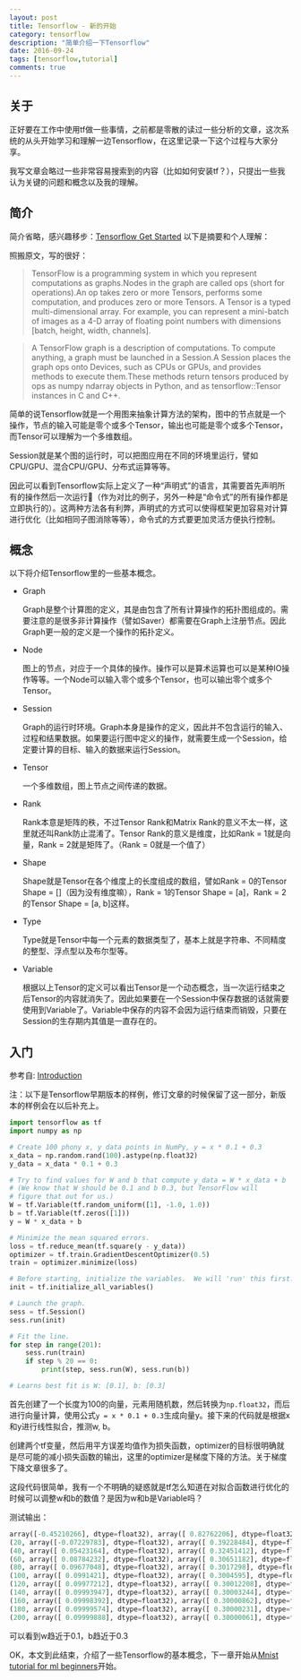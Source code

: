 ```yaml
---
layout: post
title: Tensorflow - 新的开始
category: tensorflow
description: "简单介绍一下Tensorflow"
date: 2016-09-24
tags: [tensorflow,tutorial]
comments: true
---
```


## 关于

正好要在工作中使用tf做一些事情，之前都是零散的读过一些分析的文章，这次系统的从头开始学习和理解一边Tensorflow，在这里记录一下这个过程与大家分享。

我写文章会略过一些非常容易搜索到的内容（比如如何安装tf？），只提出一些我认为关键的问题和概念以及我的理解。

## 简介

简介省略，感兴趣移步：[Tensorflow Get Started](https://www.tensorflow.org/get_started/) 以下是摘要和个人理解：

照搬原文，写的很好：

> TensorFlow is a programming system in which you represent computations as graphs.Nodes in the graph are called ops (short for operations).An op takes zero or more Tensors, performs some computation, and produces zero or more Tensors. A Tensor is a typed multi-dimensional array. For example, you can represent a mini-batch of images as a 4-D array of floating point numbers with dimensions [batch, height, width, channels].

>A TensorFlow graph is a description of computations. To compute anything, a graph must be launched in a Session.A Session places the graph ops onto Devices, such as CPUs or GPUs, and provides methods to execute them.These methods return tensors produced by ops as numpy ndarray objects in Python, and as tensorflow::Tensor instances in C and C++.

简单的说Tensorflow就是一个用图来抽象计算方法的架构，图中的节点就是一个操作，节点的输入可能是零个或多个Tensor，输出也可能是零个或多个Tensor，而Tensor可以理解为一个多维数组。

Session就是某个图的运行时，可以把图应用在不同的环境里运行，譬如CPU/GPU、混合CPU/GPU、分布式运算等等。

因此可以看到Tensorflow实际上定义了一种“声明式”的语言，其需要首先声明所有的操作然后一次运行（作为对比的例子，另外一种是“命令式”的所有操作都是立即执行的）。这两种方法各有利弊，声明式的方式可以使得框架更加容易对计算进行优化（比如相同子图消除等等），命令式的方式要更加灵活方便执行控制。

## 概念

以下将介绍Tensorflow里的一些基本概念。

* Graph

  Graph是整个计算图的定义，其是由包含了所有计算操作的拓扑图组成的。需要注意的是很多非计算操作（譬如Saver）都需要在Graph上注册节点。因此Graph更一般的定义是一个操作的拓扑定义。
* Node

  图上的节点，对应于一个具体的操作。操作可以是算术运算也可以是某种IO操作等等。一个Node可以输入零个或多个Tensor，也可以输出零个或多个Tensor。
* Session

  Graph的运行时环境。Graph本身是操作的定义，因此并不包含运行的输入、过程和结果数据。如果要运行图中定义的操作，就需要生成一个Session，给定要计算的目标、输入的数据来运行Session。
* Tensor

  一个多维数组，图上节点之间传递的数据。
* Rank

  Rank本意是矩阵的秩，不过Tensor Rank和Matrix Rank的意义不太一样，这里就还叫Rank防止混淆了。Tensor Rank的意义是维度，比如Rank = 1就是向量，Rank = 2就是矩阵了。（Rank = 0就是一个值了）
* Shape

  Shape就是Tensor在各个维度上的长度组成的数组，譬如Rank = 0的Tensor Shape = []（因为没有维度嘛），Rank = 1的Tensor Shape = [a]，Rank = 2的Tensor Shape = [a, b]这样。
* Type

  Type就是Tensor中每一个元素的数据类型了，基本上就是字符串、不同精度的整型、浮点型以及布尔型等。
* Variable

  根据以上Tensor的定义可以看出Tensor是一个动态概念，当一次运行结束之后Tensor的内容就消失了。因此如果要在一个Session中保存数据的话就需要使用到Variable了。Variable中保存的内容不会因为运行结束而销毁，只要在Session的生存期内其值是一直存在的。

## 入门

参考自: [Introduction](https://www.tensorflow.org/get_started/get_started)

注：以下是Tensorflow早期版本的样例，修订文章的时候保留了这一部分，新版本的样例会在以后补充上。

```python
import tensorflow as tf
import numpy as np

# Create 100 phony x, y data points in NumPy, y = x * 0.1 + 0.3
x_data = np.random.rand(100).astype(np.float32)
y_data = x_data * 0.1 + 0.3

# Try to find values for W and b that compute y_data = W * x_data + b
# (We know that W should be 0.1 and b 0.3, but TensorFlow will
# figure that out for us.)
W = tf.Variable(tf.random_uniform([1], -1.0, 1.0))
b = tf.Variable(tf.zeros([1]))
y = W * x_data + b

# Minimize the mean squared errors.
loss = tf.reduce_mean(tf.square(y - y_data))
optimizer = tf.train.GradientDescentOptimizer(0.5)
train = optimizer.minimize(loss)

# Before starting, initialize the variables.  We will 'run' this first.
init = tf.initialize_all_variables()

# Launch the graph.
sess = tf.Session()
sess.run(init)

# Fit the line.
for step in range(201):
    sess.run(train)
    if step % 20 == 0:
        print(step, sess.run(W), sess.run(b))

# Learns best fit is W: [0.1], b: [0.3]
```

首先创建了一个长度为100的向量，元素用随机数，然后转换为`np.float32`，而后进行向量计算，使用公式`y = x * 0.1 + 0.3`生成向量y。接下来的代码就是根据x和y进行线性拟合，推测w, b。

创建两个tf变量，然后用平方误差均值作为损失函数，optimizer的目标很明确就是尽可能的减小损失函数的输出，这里的optimizer是梯度下降的方法。关于梯度下降文章很多了。

这段代码很简单，我有一个不明确的疑惑就是tf怎么知道在对拟合函数进行优化的时候可以调整w和b的数值？是因为w和b是Variable吗？

测试输出：

```python
array([-0.45210266], dtype=float32), array([ 0.82762206], dtype=float32))
(20, array([-0.07229783], dtype=float32), array([ 0.39228484], dtype=float32))
(40, array([ 0.05423164], dtype=float32), array([ 0.32451412], dtype=float32))
(60, array([ 0.08784232], dtype=float32), array([ 0.30651182], dtype=float32))
(80, array([ 0.09677048], dtype=float32), array([ 0.3017298], dtype=float32))
(100, array([ 0.0991421], dtype=float32), array([ 0.3004595], dtype=float32))
(120, array([ 0.09977212], dtype=float32), array([ 0.30012208], dtype=float32))
(140, array([ 0.09993947], dtype=float32), array([ 0.30003244], dtype=float32))
(160, array([ 0.09998392], dtype=float32), array([ 0.30000862], dtype=float32))
(180, array([ 0.09999574], dtype=float32), array([ 0.30000231], dtype=float32))
(200, array([ 0.09999888], dtype=float32), array([ 0.30000061], dtype=float32))`
```

可以看到w趋近于0.1，b趋近于0.3

OK，本文到此结束，介绍了一些Tensorflow的基本概念，下一章开始从[Mnist tutorial for ml beginners](https://www.tensorflow.org/get_started/mnist/beginners)开始。
